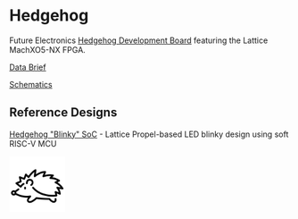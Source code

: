 # Hedgehog
Future Electronics [Hedgehog Development Board](https://github.com/Future-Electronics-Design-Center/Hedgehog) featuring the Lattice MachXO5-NX FPGA.

[Data Brief](collateral/Hedgehog_DataBrief_v03.pdf)

[Schematics](collateral/SCH_Hedgehog_Rev0.PDF)

## Reference Designs

[Hedgehog "Blinky" SoC](https://future-electronics-design-center.github.io/hedgehog-blinky_soc/) - Lattice Propel-based LED blinky design using soft RISC-V MCU

<img src="images/hedgehog.png" width="100">

